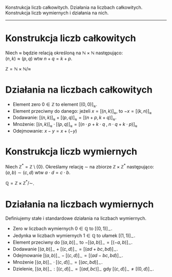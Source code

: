 Konstrukcja liczb całkowitych. Działania na liczbach całkowitych. Konstrukcja liczb wymiernych i działania na nich.

----

# Konstrukcja liczb całkowitych

Niech $\approx$ będzie relacją określoną na $\mathbb{N}\times \mathbb{N}$ następująco:  
$(n,k)\approx (p,q)$ wtw $n+q = k+p$.

$\mathbb{Z} =  \mathbb{N} \times\mathbb{N} / \approx$

# Działania na liczbach całkowitych

- Element zero $\displaystyle 0 \in \mathbb{Z}$ to element $\displaystyle [ (0,0) ]_{\approx}$.
- Element przeciwny do danego: jeżeli $\displaystyle x = [ (n,k) ]_{\approx}$, to $\displaystyle -x = [ (k,n) ]_{\approx}$
- Dodawanie: $\displaystyle [ (n,k) ]_{\approx} + [ (p,q) ]_{\approx} = [ (n+p,k+q) ]_{\approx}$.
- Mnożenie: $\displaystyle [ (n,k) ]_{\approx} \cdot [ (p,q) ]_{\approx} = [ (n \cdot p + k \cdot q \;,\; n \cdot q + k \cdot p ) ]_{\approx}$
- Odejmowanie: $\displaystyle x-y = x+ (-y)$

# Konstrukcja liczb wymiernych

Niech $\mathbb{Z}^* = \mathbb{Z} \setminus \left\{0\right\}$. Określamy relację $\sim$ na zbiorze $\mathbb{Z} \times \mathbb{Z}^*$ następująco:  
$(a,b) \sim (c,d)$ wtw $a \cdot d = c \cdot b$.

$\mathbb{Q} =  \mathbb{Z} \times\mathbb{Z}^* / \sim$.

# Działania na liczbach wymiernych

Definiujemy stałe i standardowe działania na liczbach wymiernych.

- Zero w liczbach wymiernych $\displaystyle 0 \in \mathbb{Q}$ to $\displaystyle [(0, 1) ]_{\sim}$.
- Jedynka w liczbach wymiernych $\displaystyle 1 \in \mathbb{Q}$ to ułamek $\displaystyle [(1, 1) ]_{\sim}$.
- Element przeciwny do $[ (a,b) ]_{\sim}$ to $\displaystyle  - [ (a,b) ]_{\sim} = [(-a, b) ]_{\sim}$.
- Dodawanie $\displaystyle [ (a,b) ]_{\sim} + [ (c,d) ]_{\sim} = [(ad +bc, bd) ]_{\sim}$.
- Odejmowanie $\displaystyle [ (a,b) ]_{\sim} - [ (c,d) ]_{\sim} = [(ad - bc, bd)]_{\sim}$.
- Mnożenie $\displaystyle [ (a,b) ]_{\sim} \cdot [ (c,d) ]_{\sim} = [(ac, bd) ]_{\sim}$.
- Dzielenie, $\displaystyle [ (a,b) ]_{\sim} : [ (c,d) ]_{\sim} = [(ad, bc) ]_{\sim}$ gdy $\displaystyle [ (c,d) ]_{\sim} \neq [(0, d)  ]_{\sim}$.
